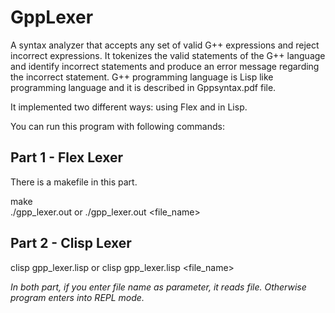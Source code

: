 # GppLexer

A syntax analyzer that accepts any set of valid G++ expressions and reject incorrect expressions. It tokenizes the valid statements of the G++ language and identify incorrect statements and produce an error message regarding the incorrect statement. G++ programming language is Lisp like programming language and it is described in Gppsyntax.pdf file.  

It implemented two different ways: using Flex and in Lisp.  

You can run this program with following commands:  

## Part 1 - Flex Lexer

There is a makefile in this part.  
  
make  
./gpp_lexer.out or ./gpp_lexer.out <file_name>  

## Part 2 - Clisp Lexer

clisp gpp_lexer.lisp or clisp gpp_lexer.lisp <file_name>
  

*In both part, if you enter file name as parameter, it reads file. Otherwise program enters into REPL mode.*  





